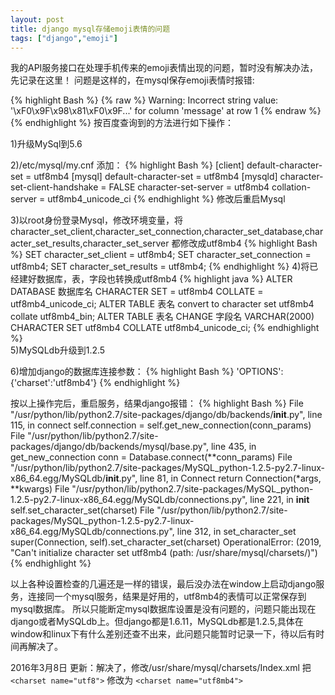 ```yaml
---
layout: post
title: django mysql存储emoji表情的问题
tags: ["django","emoji"]
---
```

我的API服务接口在处理手机传来的emoji表情出现的问题，暂时没有解决办法，先记录在这里！
问题是这样的，在mysql保存emoji表情时报错:

{% highlight Bash %}
{% raw %}
Warning: Incorrect string value: '\xF0\x9F\x98\x81\xF0\x9F...' for column 'message' at row 1
{% endraw %}
{% endhighlight %}
按百度查询到的方法进行如下操作：

1)升级MySql到5.6

2)/etc/mysql/my.cnf 添加：
{% highlight Bash %}
[client]
default-character-set = utf8mb4
[mysql]
default-character-set = utf8mb4
[mysqld]
character-set-client-handshake = FALSE
character-set-server = utf8mb4
collation-server = utf8mb4_unicode_ci
{% endhighlight %}
修改后重启Mysql

3)以root身份登录Mysql，修改环境变量，将character_set_client,character_set_connection,character_set_database,character_set_results,character_set_server 都修改成utf8mb4
{% highlight Bash %}
SET character_set_client = utf8mb4;
SET character_set_connection = utf8mb4;
SET character_set_results = utf8mb4;
{% endhighlight %} 
4)将已经建好数据库，表，字段也转换成utf8mb4
{% highlight java %}
	ALTER DATABASE 数据库名 CHARACTER SET = utf8mb4 COLLATE = utf8mb4_unicode_ci;
	ALTER TABLE 表名 convert to character set utf8mb4 collate utf8mb4_bin; 
	ALTER TABLE 表名 CHANGE 字段名 VARCHAR(2000) CHARACTER SET utf8mb4 COLLATE utf8mb4_unicode_ci;
{% endhighlight %} 	
5)MySQLdb升级到1.2.5

6)增加django的数据库连接参数：
{% highlight Bash %}
  'OPTIONS': {'charset':'utf8mb4'}
{% endhighlight %}  

按以上操作完后，重启服务，结果django报错：
{% highlight Bash %}
  File "/usr/python/lib/python2.7/site-packages/django/db/backends/__init__.py", line 115, in connect
    self.connection = self.get_new_connection(conn_params)
  File "/usr/python/lib/python2.7/site-packages/django/db/backends/mysql/base.py", line 435, in get_new_connection
    conn = Database.connect(**conn_params)
  File "/usr/python/lib/python2.7/site-packages/MySQL_python-1.2.5-py2.7-linux-x86_64.egg/MySQLdb/__init__.py", line 81, in Connect
    return Connection(*args, **kwargs)
  File "/usr/python/lib/python2.7/site-packages/MySQL_python-1.2.5-py2.7-linux-x86_64.egg/MySQLdb/connections.py", line 221, in __init__
    self.set_character_set(charset)
  File "/usr/python/lib/python2.7/site-packages/MySQL_python-1.2.5-py2.7-linux-x86_64.egg/MySQLdb/connections.py", line 312, in set_character_set
    super(Connection, self).set_character_set(charset)
OperationalError: (2019, "Can't initialize character set utf8mb4 (path: /usr/share/mysql/charsets/)")
{% endhighlight %}  

以上各种设置检查的几遍还是一样的错误，最后没办法在window上启动django服务，连接同一个mysql服务，结果是好用的，utf8mb4的表情可以正常保存到mysql数据库。
所以只能断定mysql数据库设置是没有问题的，问题只能出现在django或者MySQLdb上。但django都是1.6.11，MySQLdb都是1.2.5,具体在window和linux下有什么差别还查不出来，此问题只能暂时记录一下，待以后有时间再解决了。

2016年3月8日 更新：解决了，修改/usr/share/mysql/charsets/Index.xml 把 `<charset name="utf8">` 修改为 `<charset name="utf8mb4">`



